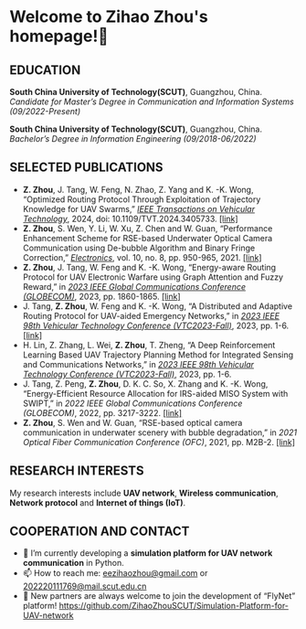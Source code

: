 <!--
**ZihaoZhouSCUT/ZihaoZhouSCUT** is a ✨ _special_ ✨ repository because its `README.md` (this file) appears on your GitHub profile.

Here are some ideas to get you started:  

- 🌱 I’m currently learning ...
- 👯 I’m looking to collaborate on ... 
- 🤔 I’m looking for help with ...
- 💬 Ask me about ...
..
- 😄 Pronouns: ...
- ⚡ Fun fact: ...
-->

# Welcome to Zihao Zhou's homepage!👋

## EDUCATION
**South China University of Technology(SCUT)**, Guangzhou, China.<br />
*Candidate for Master’s Degree in Communication and Information Systems (09/2022-Present)*

**South China University of Technology(SCUT)**, Guangzhou, China.<br />
*Bachelor’s Degree in Information Engineering (09/2018-06/2022)*

## SELECTED PUBLICATIONS
- **Z. Zhou**, J. Tang, W. Feng, N. Zhao, Z. Yang and K. -K. Wong, “Optimized Routing Protocol Through Exploitation of Trajectory Knowledge for UAV Swarms,” [*IEEE Transactions on Vehicular Technology*](https://ieeexplore.ieee.org/xpl/RecentIssue.jsp?punumber=25), 2024, doi: 10.1109/TVT.2024.3405733. [[link]](https://ieeexplore.ieee.org/stamp/stamp.jsp?tp=&arnumber=10539275)
- **Z. Zhou**, S. Wen, Y. Li, W. Xu, Z. Chen and W. Guan, “Performance Enhancement Scheme for RSE-based Underwater Optical Camera Communication using De-bubble Algorithm and Binary Fringe Correction,” [*Electronics*](https://www.mdpi.com/journal/electronics), vol. 10, no. 8, pp. 950-965, 2021. [[link]](https://www.mdpi.com/2079-9292/10/8/950)
- **Z. Zhou**, J. Tang, W. Feng and K. -K. Wong, “Energy-aware Routing Protocol for UAV Electronic Warfare using Graph Attention and Fuzzy Reward,” in [*2023 IEEE Global Communications Conference (GLOBECOM)*](https://globecom2023.ieee-globecom.org/), 2023, pp. 1860-1865. [[link]](https://ieeexplore.ieee.org/stamp/stamp.jsp?arnumber=10437213&casa_token=eul7Cab03_0AAAAA:vTqmR3vpgJhLqiEsS8ZpAbE_RXMh5AJetC7jET2lcUKCUwsFWzGHQNn1YApuXFTokjlWt67hTonQS30&tag=1)
- J. Tang, **Z. Zhou**, W. Feng and K. -K. Wong, “A Distributed and Adaptive Routing Protocol for UAV-aided Emergency Networks,” in [*2023 IEEE 98th Vehicular Technology Conference (VTC2023-Fall)*](https://events.vtsociety.org/vtc2023-fall/), 2023, pp. 1-6. [[link]](https://ieeexplore.ieee.org/stamp/stamp.jsp?arnumber=10333575&casa_token=PotL2w2UNZEAAAAA:KQGHf-EVYo55UqQZQ3DIXw-PzTN-GVFB3XZvV2Eq_SSJzyM9qx0PeLeYHj9YfWToO8uaQwQvjVfgP_E)
- H. Lin, Z. Zhang, L. Wei, **Z. Zhou**, T. Zheng, “A Deep Reinforcement Learning Based UAV Trajectory Planning Method for Integrated Sensing and Communications Networks,” in [*2023 IEEE 98th Vehicular Technology Conference (VTC2023-Fall)*](https://events.vtsociety.org/vtc2023-fall/), 2023, pp. 1-6.
- J. Tang, Z. Peng, **Z. Zhou**, D. K. C. So, X. Zhang and K. -K. Wong, “Energy-Efficient Resource Allocation for IRS-aided MISO System with SWIPT,” in *2022 IEEE Global Communications Conference (GLOBECOM)*, 2022, pp. 3217-3222. [[link]](https://ieeexplore.ieee.org/stamp/stamp.jsp?arnumber=10000645&casa_token=hgZAdRDR2gUAAAAA:RNsIO4isqjntYMVMeYmIpM7E0Hl_wKRwSvGleBvyvOL63QRzxaeUJWPqrGq-PxsXwKq5wvqmt0SAJU0)
- **Z. Zhou**, S. Wen and W. Guan, “RSE-based optical camera communication in underwater scenery with bubble degradation,” in *2021 Optical Fiber Communication Conference (OFC)*, 2021, pp. M2B-2. [[link]](https://opg.optica.org/abstract.cfm?uri=OFC-2021-M2B.2)

## RESEARCH INTERESTS
My research interests include **UAV network**, **Wireless communication**, **Network protocol** and **Internet of things (IoT)**.

## COOPERATION AND CONTACT
- 🤔 I’m currently developing a **simulation platform for UAV network communication** in Python.
- 📫 How to reach me: eezihaozhou@gmail.com or 202220111769@mail.scut.edu.cn
- 🤝 New partners are always welcome to join the development of “FlyNet” platform! https://github.com/ZihaoZhouSCUT/Simulation-Platform-for-UAV-network 
